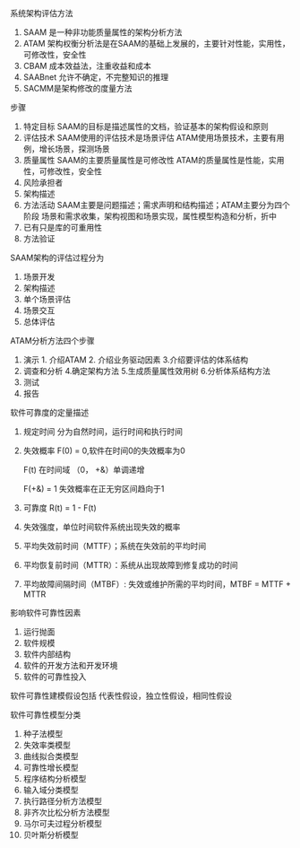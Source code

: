 系统架构评估方法
1. SAAM 是一种非功能质量属性的架构分析方法
2. ATAM 架构权衡分析法是在SAAM的基础上发展的，主要针对性能，实用性，可修改性，安全性
3. CBAM 成本效益法，注重收益和成本
4. SAABnet 允许不确定，不完整知识的推理
5. SACMM是架构修改的度量方法

步骤
1. 特定目标 SAAM的目标是描述属性的文档，验证基本的架构假设和原则
2. 评估技术 SAAM使用的评估技术是场景评估 ATAM使用场景技术，主要有用例，增长场景，探测场景
3. 质量属性 SAAM的主要质量属性是可修改性 ATAM的质量属性是性能，实用性，可修改性，安全性
4. 风险承担者
5. 架构描述
6. 方法活动 SAAM主要是问题描述；需求声明和结构描述；ATAM主要分为四个阶段 场景和需求收集，架构视图和场景实现，属性模型构造和分析，折中
7. 已有只是库的可重用性
8. 方法验证



SAAM架构的评估过程分为
1. 场景开发
2. 架构描述
3. 单个场景评估
4. 场景交互
5. 总体评估


ATAM分析方法四个步骤
1. 演示 1. 介绍ATAM 2. 介绍业务驱动因素 3.介绍要评估的体系结构
2. 调查和分析 4.确定架构方法 5.生成质量属性效用树 6.分析体系结构方法
3. 测试
4. 报告

软件可靠度的定量描述
1. 规定时间 分为自然时间，运行时间和执行时间
2. 失效概率 F(0) = 0,软件在时间0的失效概率为0

    F(t) 在时间域 （0， +&）单调递增

    F(+&) = 1 失效概率在正无穷区间趋向于1
3. 可靠度 R(t) = 1 - F(t)
4. 失效强度，单位时间软件系统出现失效的概率
5. 平均失效前时间（MTTF）；系统在失效前的平均时间
6. 平均恢复前时间（MTTR）：系统从出现故障到修复成功的时间
7. 平均故障间隔时间（MTBF）: 失效或维护所需的平均时间，MTBF = MTTF + MTTR

影响软件可靠性因素
1. 运行抛面
2. 软件规模
3. 软件内部结构
4. 软件的开发方法和开发环境
5. 软件的可靠性投入

软件可靠性建模假设包括 代表性假设，独立性假设，相同性假设

软件可靠性模型分类
1. 种子法模型
2. 失效率类模型
3. 曲线拟合类模型
4. 可靠性增长模型
5. 程序结构分析模型
6. 输入域分类模型
7. 执行路径分析方法模型
8. 非齐次比松分析方法模型
9. 马尔可夫过程分析模型
10. 贝叶斯分析模型